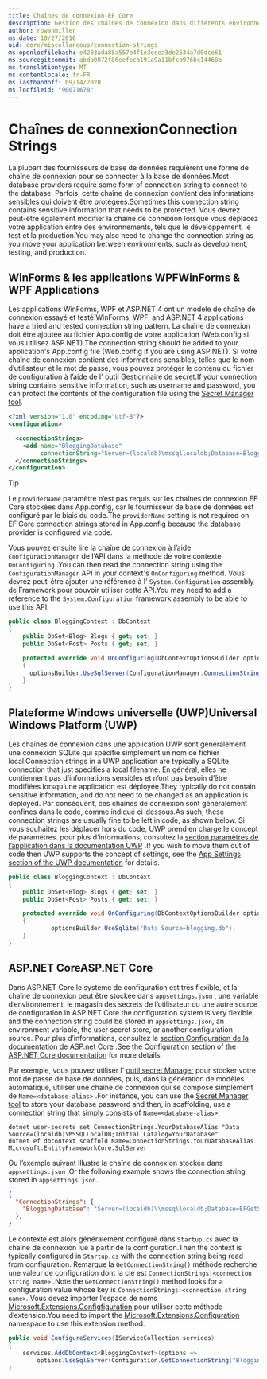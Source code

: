 ```yaml
---
title: Chaînes de connexion-EF Core
description: Gestion des chaînes de connexion dans différents environnements avec Entity Framework Core
author: rowanmiller
ms.date: 10/27/2016
uid: core/miscellaneous/connection-strings
ms.openlocfilehash: e4283ada88a557e4f1e3eeea3de2634a7d0dce61
ms.sourcegitcommit: abda0872f86eefeca191a9a11bfca976bc14468b
ms.translationtype: MT
ms.contentlocale: fr-FR
ms.lasthandoff: 09/14/2020
ms.locfileid: "90071678"
---
```

# <a name="connection-strings"></a><span data-ttu-id="fee4c-103">Chaînes de connexion</span><span class="sxs-lookup"><span data-stu-id="fee4c-103">Connection Strings</span></span>

<span data-ttu-id="fee4c-104">La plupart des fournisseurs de base de données requièrent une forme de chaîne de connexion pour se connecter à la base de données.</span><span class="sxs-lookup"><span data-stu-id="fee4c-104">Most database providers require some form of connection string to connect to the database.</span></span> <span data-ttu-id="fee4c-105">Parfois, cette chaîne de connexion contient des informations sensibles qui doivent être protégées.</span><span class="sxs-lookup"><span data-stu-id="fee4c-105">Sometimes this connection string contains sensitive information that needs to be protected.</span></span> <span data-ttu-id="fee4c-106">Vous devrez peut-être également modifier la chaîne de connexion lorsque vous déplacez votre application entre des environnements, tels que le développement, le test et la production.</span><span class="sxs-lookup"><span data-stu-id="fee4c-106">You may also need to change the connection string as you move your application between environments, such as development, testing, and production.</span></span>

## <a name="winforms--wpf-applications"></a><span data-ttu-id="fee4c-107">WinForms & les applications WPF</span><span class="sxs-lookup"><span data-stu-id="fee4c-107">WinForms & WPF Applications</span></span>

<span data-ttu-id="fee4c-108">Les applications WinForms, WPF et ASP.NET 4 ont un modèle de chaîne de connexion essayé et testé.</span><span class="sxs-lookup"><span data-stu-id="fee4c-108">WinForms, WPF, and ASP.NET 4 applications have a tried and tested connection string pattern.</span></span> <span data-ttu-id="fee4c-109">La chaîne de connexion doit être ajoutée au fichier App.config de votre application (Web.config si vous utilisez ASP.NET).</span><span class="sxs-lookup"><span data-stu-id="fee4c-109">The connection string should be added to your application's App.config file (Web.config if you are using ASP.NET).</span></span> <span data-ttu-id="fee4c-110">Si votre chaîne de connexion contient des informations sensibles, telles que le nom d’utilisateur et le mot de passe, vous pouvez protéger le contenu du fichier de configuration à l’aide de l' [outil Gestionnaire de secret](/aspnet/core/security/app-secrets#secret-manager).</span><span class="sxs-lookup"><span data-stu-id="fee4c-110">If your connection string contains sensitive information, such as username and password, you can protect the contents of the configuration file using the [Secret Manager tool](/aspnet/core/security/app-secrets#secret-manager).</span></span>

``` xml
<?xml version="1.0" encoding="utf-8"?>
<configuration>

  <connectionStrings>
    <add name="BloggingDatabase"
         connectionString="Server=(localdb)\mssqllocaldb;Database=Blogging;Trusted_Connection=True;" />
  </connectionStrings>
</configuration>
```

> [!TIP]  
> <span data-ttu-id="fee4c-111">Le `providerName` paramètre n’est pas requis sur les chaînes de connexion EF Core stockées dans App.config, car le fournisseur de base de données est configuré par le biais du code.</span><span class="sxs-lookup"><span data-stu-id="fee4c-111">The `providerName` setting is not required on EF Core connection strings stored in App.config because the database provider is configured via code.</span></span>

<span data-ttu-id="fee4c-112">Vous pouvez ensuite lire la chaîne de connexion à l’aide `ConfigurationManager` de l’API dans la méthode de votre contexte `OnConfiguring` .</span><span class="sxs-lookup"><span data-stu-id="fee4c-112">You can then read the connection string using the `ConfigurationManager` API in your context's `OnConfiguring` method.</span></span> <span data-ttu-id="fee4c-113">Vous devrez peut-être ajouter une référence à l' `System.Configuration` assembly de Framework pour pouvoir utiliser cette API.</span><span class="sxs-lookup"><span data-stu-id="fee4c-113">You may need to add a reference to the `System.Configuration` framework assembly to be able to use this API.</span></span>

``` csharp
public class BloggingContext : DbContext
{
    public DbSet<Blog> Blogs { get; set; }
    public DbSet<Post> Posts { get; set; }

    protected override void OnConfiguring(DbContextOptionsBuilder optionsBuilder)
    {
      optionsBuilder.UseSqlServer(ConfigurationManager.ConnectionStrings["BloggingDatabase"].ConnectionString);
    }
}
```

## <a name="universal-windows-platform-uwp"></a><span data-ttu-id="fee4c-114">Plateforme Windows universelle (UWP)</span><span class="sxs-lookup"><span data-stu-id="fee4c-114">Universal Windows Platform (UWP)</span></span>

<span data-ttu-id="fee4c-115">Les chaînes de connexion dans une application UWP sont généralement une connexion SQLite qui spécifie simplement un nom de fichier local.</span><span class="sxs-lookup"><span data-stu-id="fee4c-115">Connection strings in a UWP application are typically a SQLite connection that just specifies a local filename.</span></span> <span data-ttu-id="fee4c-116">En général, elles ne contiennent pas d’informations sensibles et n’ont pas besoin d’être modifiées lorsqu’une application est déployée.</span><span class="sxs-lookup"><span data-stu-id="fee4c-116">They typically do not contain sensitive information, and do not need to be changed as an application is deployed.</span></span> <span data-ttu-id="fee4c-117">Par conséquent, ces chaînes de connexion sont généralement confines dans le code, comme indiqué ci-dessous.</span><span class="sxs-lookup"><span data-stu-id="fee4c-117">As such, these connection strings are usually fine to be left in code, as shown below.</span></span> <span data-ttu-id="fee4c-118">Si vous souhaitez les déplacer hors du code, UWP prend en charge le concept de paramètres. pour plus d’informations, consultez la [section paramètres de l’application dans la documentation UWP](/windows/uwp/app-settings/store-and-retrieve-app-data) .</span><span class="sxs-lookup"><span data-stu-id="fee4c-118">If you wish to move them out of code then UWP supports the concept of settings, see the [App Settings section of the UWP documentation](/windows/uwp/app-settings/store-and-retrieve-app-data) for details.</span></span>

``` csharp
public class BloggingContext : DbContext
{
    public DbSet<Blog> Blogs { get; set; }
    public DbSet<Post> Posts { get; set; }

    protected override void OnConfiguring(DbContextOptionsBuilder optionsBuilder)
    {
            optionsBuilder.UseSqlite("Data Source=blogging.db");
    }
}
```

## <a name="aspnet-core"></a><span data-ttu-id="fee4c-119">ASP.NET Core</span><span class="sxs-lookup"><span data-stu-id="fee4c-119">ASP.NET Core</span></span>

<span data-ttu-id="fee4c-120">Dans ASP.NET Core le système de configuration est très flexible, et la chaîne de connexion peut être stockée dans `appsettings.json` , une variable d’environnement, le magasin des secrets de l’utilisateur ou une autre source de configuration.</span><span class="sxs-lookup"><span data-stu-id="fee4c-120">In ASP.NET Core the configuration system is very flexible, and the connection string could be stored in `appsettings.json`, an environment variable, the user secret store, or another configuration source.</span></span> <span data-ttu-id="fee4c-121">Pour plus d’informations, consultez la [section Configuration de la documentation de ASP.net Core](/aspnet/core/fundamentals/configuration) .</span><span class="sxs-lookup"><span data-stu-id="fee4c-121">See the [Configuration section of the ASP.NET Core documentation](/aspnet/core/fundamentals/configuration) for more details.</span></span>

<span data-ttu-id="fee4c-122">Par exemple, vous pouvez utiliser l' [outil secret Manager](/aspnet/core/security/app-secrets#secret-manager) pour stocker votre mot de passe de base de données, puis, dans la génération de modèles automatique, utiliser une chaîne de connexion qui se compose simplement de `Name=<database-alias>` .</span><span class="sxs-lookup"><span data-stu-id="fee4c-122">For instance, you can use the [Secret Manager tool](/aspnet/core/security/app-secrets#secret-manager) to store your database password and then, in scaffolding, use a connection string that simply consists of `Name=<database-alias>`.</span></span>

```dotnetcli
dotnet user-secrets set ConnectionStrings.YourDatabaseAlias "Data Source=(localdb)\MSSQLLocalDB;Initial Catalog=YourDatabase"
dotnet ef dbcontext scaffold Name=ConnectionStrings.YourDatabaseAlias Microsoft.EntityFrameworkCore.SqlServer
```

<span data-ttu-id="fee4c-123">Ou l’exemple suivant illustre la chaîne de connexion stockée dans `appsettings.json` .</span><span class="sxs-lookup"><span data-stu-id="fee4c-123">Or the following example shows the connection string stored in `appsettings.json`.</span></span>

``` json
{
  "ConnectionStrings": {
    "BloggingDatabase": "Server=(localdb)\\mssqllocaldb;Database=EFGetStarted.ConsoleApp.NewDb;Trusted_Connection=True;"
  },
}
```

<span data-ttu-id="fee4c-124">Le contexte est alors généralement configuré dans `Startup.cs` avec la chaîne de connexion lue à partir de la configuration.</span><span class="sxs-lookup"><span data-stu-id="fee4c-124">Then the context is typically configured in `Startup.cs` with the connection string being read from configuration.</span></span> <span data-ttu-id="fee4c-125">Remarque la `GetConnectionString()` méthode recherche une valeur de configuration dont la clé est `ConnectionStrings:<connection string name>` .</span><span class="sxs-lookup"><span data-stu-id="fee4c-125">Note the `GetConnectionString()` method looks for a configuration value whose key is `ConnectionStrings:<connection string name>`.</span></span> <span data-ttu-id="fee4c-126">Vous devez importer l’espace de noms [Microsoft.Extensions.Configfiguration](/dotnet/api/microsoft.extensions.configuration) pour utiliser cette méthode d’extension.</span><span class="sxs-lookup"><span data-stu-id="fee4c-126">You need to import the [Microsoft.Extensions.Configuration](/dotnet/api/microsoft.extensions.configuration) namespace to use this extension method.</span></span>

``` csharp
public void ConfigureServices(IServiceCollection services)
{
    services.AddDbContext<BloggingContext>(options =>
        options.UseSqlServer(Configuration.GetConnectionString("BloggingDatabase")));
}
```
